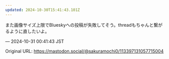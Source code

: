 ```yaml
---
updated: 2024-10-30T15:41:43.101Z
---
```


<p>また画像サイズ上限でBlueskyへの投稿が失敗してそう。threadもちゃんと繋がるように直したいよ。</p>

&mdash; 2024-10-31 00:41:43 JST

Original URL: https://mastodon.social/@sakuramochi0/113397131057715004
